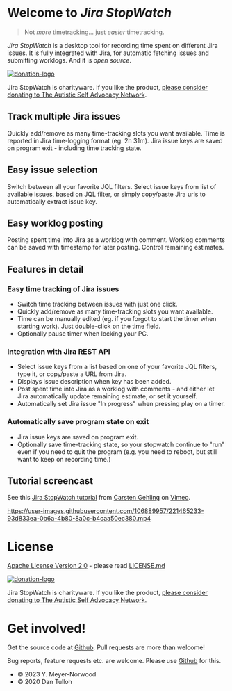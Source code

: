 # Welcome to *Jira StopWatch*

> Not *more* timetracking... just *easier* timetracking.

*Jira StopWatch* is a desktop tool for recording time spent on different Jira issues.
It is fully integrated with Jira, for automatic fetching issues and submitting worklogs.
And it is *open source*.

[![donation-logo]][donation-site]

Jira StopWatch is charityware.
If you like the product, [please consider donating to The Autistic Self Advocacy Network][donation-site].

## Track multiple Jira issues

Quickly add/remove as many time-tracking slots you want available.
Time is reported in Jira time-logging format (eg. 2h 31m).
Jira issue keys are saved on program exit - including time tracking state.

## Easy issue selection

Switch between all your favorite JQL filters.
Select issue keys from list of available issues, based on JQL filter, or simply copy/paste Jira urls to automatically extract issue key.

## Easy worklog posting

Posting spent time into Jira as a worklog with comment.
Worklog comments can be saved with timestamp for later posting.
Control remaining estimates.

## Features in detail

### Easy time tracking of Jira issues

* Switch time tracking between issues with just one click.
* Quickly add/remove as many time-tracking slots you want available.
* Time can be manually edited (eg. if you forgot to start the timer when starting work).
  Just double-click on the time field.
* Optionally pause timer when locking your PC.

### Integration with Jira REST API

* Select issue keys from a list based on one of your favorite JQL filters, type it, or copy/paste a URL from Jira.
* Displays issue description when key has been added.
* Post spent time into Jira as a worklog with comments - and either let Jira automatically update remaining estimate, or set it yourself.
* Automatically set Jira issue "In progress" when pressing play on a timer.

### Automatically save program state on exit

* Jira issue keys are saved on program exit.
* Optionally save time-tracking state, so your stopwatch continue to "run" even if you need to quit the program (e.g. you need to reboot, but still want to keep on recording time.)

## Tutorial screencast

See this [Jira StopWatch tutorial] from [Carsten Gehling] on [Vimeo].

https://user-images.githubusercontent.com/106889957/221465233-93d833ea-0b6a-4b80-8a0c-b4caa50ec380.mp4

# License

[Apache License Version 2.0] - please read [LICENSE.md]

[![donation-logo]][donation-site]

Jira StopWatch is charityware. If you like the product, [please consider donating to The Autistic Self Advocacy Network][donation-site].

# Get involved!

Get the source code at [Github][jirastopwatch-repo].
Pull requests are more than welcome!

Bug reports, feature requests etc. are welcome.
Please use [Github][jirastopwatch-repo] for this.

* © 2023 Y. Meyer-Norwood
* © 2020 Dan Tulloh

<!-- LINKS -->

[jirastopwatch-repo]: https://github.com/jirastopwatch/jirastopwatch
[jirastopwatch-wiki]: https://github.com/jirastopwatch/jirastopwatch/wiki
[jirastopwatch-news]: https://github.com/jirastopwatch/jirastopwatch/releases/latest
[jirastopwatch-logo]: https://github.com/jirastopwatch/jirastopwatch/blob/main/docs/img/logo.png

[donation-logo]: https://autisticadvocacy.org/wp-content/uploads/elementor/thumbs/ASAN-logo-sm-pkkav3p0lhtl5pji4glo1k7t2fj415qpycass565cw.png
[donation-site]: https://autisticadvocacy.org
[donation-link]: https://autisticadvocacy.org/donate

[Jira StopWatch tutorial]: https://vimeo.com/146107370
[Carsten Gehling]: https://vimeo.com/user4096975
[Vimeo]: https://vimeo.com

[LICENSE.md]: https://github.com/jirastopwatch/jirastopwatch/blob/main/LICENSE.md
[Apache License Version 2.0]: http://www.apache.org/licenses/LICENSE-2.0
